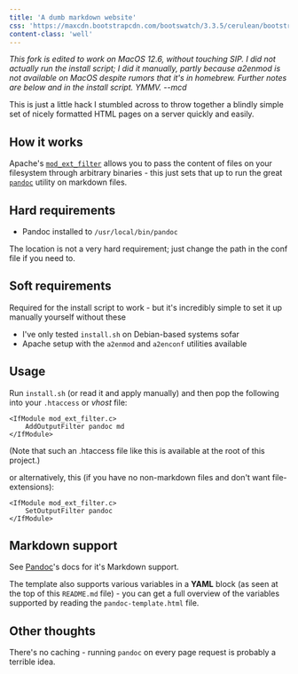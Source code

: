 ```yaml
---
title: 'A dumb markdown website'
css: 'https://maxcdn.bootstrapcdn.com/bootswatch/3.3.5/cerulean/bootstrap.min.css'
content-class: 'well'
---
```


*This fork is edited to work on MacOS 12.6, without touching SIP.  I did not actually run the install script; I did it manually, partly because a2enmod is not available on MacOS despite rumors that it's in homebrew.  Further notes are below and in the install script.  YMMV. --mcd*

This is just a little hack I stumbled across to throw together a blindly simple set of nicely formatted HTML pages on a server quickly and easily.

## How it works

Apache's [`mod_ext_filter`](https://httpd.apache.org/docs/2.2/mod/mod_ext_filter.html) allows you to pass the content of files on your filesystem through arbitrary binaries - this just sets that up to run the great [`pandoc`](http://pandoc.org/) utility on markdown files.

## Hard requirements

 - Pandoc installed to `/usr/local/bin/pandoc`
 
The location is not a very hard requirement; just change the path in the conf file if you need to.

## Soft requirements

<div class="alert alert-info">Required for the install script to work - but it's incredibly simple to set it up manually yourself without these</div>

 - I've only tested `install.sh` on Debian-based systems sofar
 - Apache setup with the `a2enmod` and `a2enconf` utilities available

## Usage

Run `install.sh` (or read it and apply manually) and then pop the following into your `.htaccess` or *vhost* file:

```
<IfModule mod_ext_filter.c>
    AddOutputFilter pandoc md
</IfModule>
```

(Note that such an .htaccess file like this is available at the root of this project.)

or alternatively, this (if you have no non-markdown files and don't want file-extensions):
```
<IfModule mod_ext_filter.c>
    SetOutputFilter pandoc
</IfModule>
```

## Markdown support

See [Pandoc](http://pandoc.org)'s docs for it's Markdown support.

The template also supports various variables in a **YAML** block (as seen at the top of this `README.md` file) - you can get a full overview of the variables supported by reading the `pandoc-template.html` file.

## Other thoughts

There's no caching - running `pandoc` on every page request is probably a terrible idea.

